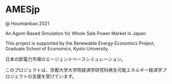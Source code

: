 # AMESjp
@ Houmianbao 2021 

An Agent-Based Simulation for Whole Sale Power Market in Japan.

This project is supported by the Renewable Energy Economics Project, Graduate School of Economics, Kyoto University.

日本の卸電力市場のエージェントベースシミュレーション。

このプロジェクトは、京都大学大学院経済学研究科再生可能エネルギー経済学プロジェクトの支援を受けています。


